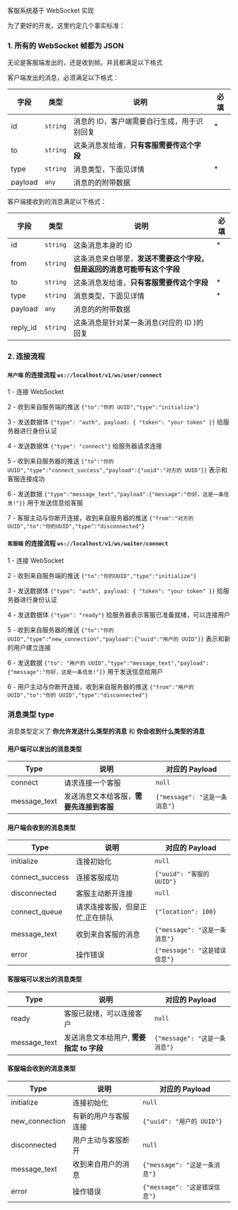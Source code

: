 客服系统基于 WebSocket 实现

为了更好的开发，这里约定几个事实标准：

### 1. 所有的 WebSocket 帧都为 JSON

无论是客服端发出的，还是收到帧。并且都满足以下格式

客户端发出的消息，必须满足以下格式：

| 字段    | 类型     | 说明                                        | 必填 |
| ------- | -------- | ------------------------------------------- | ---- |
| id      | `string` | 消息的 ID，客户端需要自行生成，用于识别回复 | \*   |
| to      | `string` | 这条消息发给谁，**只有客服需要传这个字段**  |      |
| type    | `string` | 消息类型，下面见详情                        | \*   |
| payload | `any`    | 消息的的附带数据                            |      |

客户端接收到的消息满足以下格式：

| 字段     | 类型     | 说明                                                                     | 必填 |
| -------- | -------- | ------------------------------------------------------------------------ | ---- |
| id       | `string` | 这条消息本身的 ID                                                        | \*   |
| from     | `string` | 这条消息来自哪里，**发送不需要这个字段，但是返回的消息可能带有这个字段** |      |
| to       | `string` | 这条消息发给谁，**只有客服需要传这个字段**                               | \*   |
| type     | `string` | 消息类型，下面见详情                                                     | \*   |
| payload  | `any`    | 消息的的附带数据                                                         |      |
| reply_id | `string` | 这条消息是针对某一条消息(对应的 ID )的回复                               |      |

### 2. 连接流程

#### `用户端` 的连接流程 `ws://localhost/v1/ws/user/connect`

1 - 连接 WebSocket

2 - 收到来自服务端的推送 `{"to":"你的 UUID","type":"initialize"}`

3 - 发送数据体 `{"type": "auth", payload: { "token": "your token" }}` 给服务器进行身份认证

4 - 发送数据体 `{"type": "connect"}` 给服务器请求连接

5 - 收到来自服务器的推送 `{"to":"你的 UUID","type":"connect_success","payload":{"uuid":"对方的 UUID"}}` 表示和客服连接成功

6 - 发送数据 `{"type":"message_text","payload":{"message":"你好，这是一条信息!"}}` 用于发送信息给客服

7 - 客服主动与你断开连接，收到来自服务器的推送 `{"from":"对方的 UUID","to":"你的UUID","type":"disconnected"}`

#### `客服端` 的连接流程 `ws://localhost/v1/ws/waiter/connect`

1 - 连接 WebSocket

2 - 收到来自服务端的推送 `{"to":"你的UUID","type":"initialize"}`

3 - 发送数据体 `{"type": "auth", payload: { "token": "your token" }}` 给服务器进行身份认证

4 - 发送数据体 `{"type": "ready"}` 给服务器表示客服已准备就绪，可以连接用户

5 - 收到来自服务器的推送 `{"to":"你的 UUID","type":"new_connection","payload":{"uuid":"用户的 UUID"}}` 表示和新的用户建立连接

6 - 发送数据 `{"to": "用户的 UUID","type":"message_text","payload":{"message":"你好，这是一条信息!"}}` 用于发送信息给用户

6 - 用户主动与你断开连接，收到来自服务器的推送 `{"from":"用户的 UUID","to":"你的 UUID","type":"disconnected"}`

### 消息类型 type

消息类型定义了 **你允许发送什么类型的消息** 和 **你会收到什么类型的消息**

#### 用户端可以发出的消息类型

| Type         | 说明                                     | 对应的 Payload                |
| ------------ | ---------------------------------------- | ----------------------------- |
| connect      | 请求连接一个客服                         | `null`                        |
| message_text | 发送消息文本给客服，**需要先连接到客服** | `{"message": "这是一条消息"}` |

#### 用户端会收到的消息类型

| Type            | 说明                            | 对应的 Payload                |
| --------------- | ------------------------------- | ----------------------------- |
| initialize      | 连接初始化                      | `null`                        |
| connect_success | 连接客服成功                    | `{"uuid": "客服的 UUID"}`     |
| disconnected    | 客服主动断开连接                | `null`                        |
| connect_queue   | 请求连接客服，但是正忙,正在排队 | `{"location": 100}`           |
| message_text    | 收到来自客服的消息              | `{"message": "这是一条消息"}` |
| error           | 操作错误                        | `{"message": "这是错误信息"}` |

#### 客服端可以发出的消息类型

| Type         | 说明                                     | 对应的 Payload                |
| ------------ | ---------------------------------------- | ----------------------------- |
| ready        | 客服已就绪，可以连接客户                 | `null`                        |
| message_text | 发送消息文本给用户, **需要指定 to 字段** | `{"message": "这是一条消息"}` |

#### 客服端会收到的消息类型

| Type           | 说明                 | 对应的 Payload                |
| -------------- | -------------------- | ----------------------------- |
| initialize     | 连接初始化           | `null`                        |
| new_connection | 有新的用户与客服连接 | `{"uuid": "用户的 UUID"}`     |
| disconnected   | 用户主动与客服断开   | `null`                        |
| message_text   | 收到来自用户的消息   | `{"message": "这是一条消息"}` |
| error          | 操作错误             | `{"message": "这是错误信息"}` |
